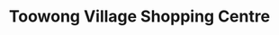 ---
title: "Toowong Village Shopping Centre"
url: /brisbane/toowong-village-shopping-centre/
shop: mall
---